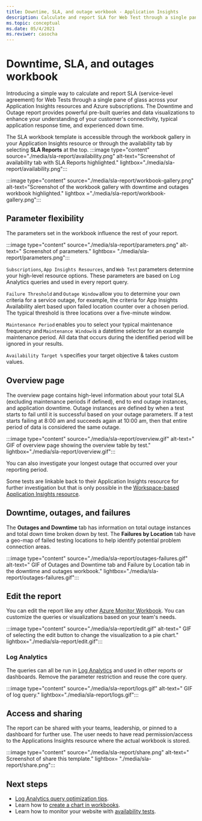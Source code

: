 ```yaml
---
title: Downtime, SLA, and outage workbook - Application Insights
description: Calculate and report SLA for Web Test through a single pane of glass across your Application Insights resources and Azure subscriptions.
ms.topic: conceptual
ms.date: 05/4/2021
ms.reviwer: casocha
---
```


# Downtime, SLA, and outages workbook

Introducing a simple way to calculate and report SLA (service-level agreement) for Web Tests through a single pane of glass across your Application Insights resources and Azure subscriptions. The Downtime and Outage report provides powerful pre-built queries and data visualizations to enhance your understanding of your customer's connectivity, typical application response time, and experienced down time.

The SLA workbook template is accessible through the workbook gallery in your Application Insights resource or through the availability tab by selecting **SLA Reports** at the top.
:::image type="content" source="./media/sla-report/availability.png" alt-text="Screenshot of availability tab with SLA Reports highlighted." lightbox="./media/sla-report/availability.png":::

:::image type="content" source="./media/sla-report/workbook-gallery.png" alt-text="Screenshot of the workbook gallery with downtime and outages workbook highlighted." lightbox ="./media/sla-report/workbook-gallery.png":::

## Parameter flexibility

The parameters set in the workbook influence the rest of your report.

:::image type="content" source="./media/sla-report/parameters.png" alt-text=" Screenshot of parameters." lightbox= "./media/sla-report/parameters.png":::

`Subscriptions`, `App Insights Resources`, and `Web Test` parameters determine your high-level resource options. These parameters are based on Log Analytics queries and used in every report query.

`Failure Threshold` and `Outage Window` allow you to determine your own criteria for a service outage, for example, the criteria for App Insights Availability alert based upon failed location counter over a chosen period. The typical threshold is three locations over a five-minute window.

`Maintenance Period` enables you to select your typical maintenance frequency and `Maintenance Window` is a datetime selector for an example maintenance period. All data that occurs during the identified period will be ignored in your results.

`Availability Target %` specifies your target objective & takes custom values.

## Overview page

The overview page contains high-level information about your total SLA (excluding maintenance periods if defined), end to end outage instances, and application downtime. Outage instances are defined by when a test starts to fail until it is successful based on your outage parameters. If a test starts failing at 8:00 am and succeeds again at 10:00 am, then that entire period of data is considered the same outage.

:::image type="content" source="./media/sla-report/overview.gif" alt-text=" GIF of overview page showing the overview table by test." lightbox="./media/sla-report/overview.gif":::

You can also investigate your longest outage that occurred over your reporting period.

Some tests are linkable back to their Application Insights resource for further investigation but that is only possible in the [Workspace-based Application Insights resource](create-workspace-resource.md).

## Downtime, outages, and failures

The **Outages and Downtime** tab has information on total outage instances and total down time broken down by test. The **Failures by Location** tab have a geo-map of failed testing locations to help identify potential problem connection areas.

:::image type="content" source="./media/sla-report/outages-failures.gif" alt-text=" GIF of Outages and Downtime tab and Failure by Location tab in the downtime and outages workbook." lightbox="./media/sla-report/outages-failures.gif":::

## Edit the report

You can edit the report like any other [Azure Monitor Workbook](../visualize/workbooks-overview.md). You can customize the queries or visualizations based on your team's needs.

:::image type="content" source="./media/sla-report/edit.gif" alt-text=" GIF of selecting the edit button to change the visualization to a pie chart." lightbox="./media/sla-report/edit.gif":::

### Log Analytics

The queries can all be run in [Log Analytics](../logs/log-analytics-overview.md) and used in other reports or dashboards. Remove the parameter restriction and reuse the core query.

:::image type="content" source="./media/sla-report/logs.gif" alt-text=" GIF of log query." lightbox="./media/sla-report/logs.gif":::

## Access and sharing

The report can be shared with your teams, leadership, or pinned to a dashboard for further use. The user needs to have read permission/access to the Applications Insights resource where the actual workbook is stored.

:::image type="content" source="./media/sla-report/share.png" alt-text=" Screenshot of share this template." lightbox= "./media/sla-report/share.png":::

## Next steps

- [Log Analytics query optimization tips](../logs/query-optimization.md).
- Learn how to [create a chart in workbooks](../visualize/workbooks-chart-visualizations.md).
- Learn how to monitor your website with [availability tests](monitor-web-app-availability.md).